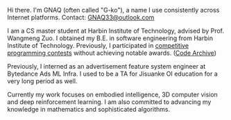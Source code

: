 Hi there. I'm GNAQ (often called "G-ko"), a name I use consistently across Internet platforms. Contact: [GNAQ33@outlook.com](mailto:gnaq33@outlook.com)

I am a CS master student at Harbin Institute of Technology, advised by Prof. Wangmeng Zuo. I obtained my B.E. in software engineering from Harbin Institute of Technology. Previously, I participated in <ins>competitive programming contests</ins> without achieving notable awards. ([Code Archive](https://github.com/GNAQ/Algorithm-Contest-Archive))

Previously, I interned as an advertisement feature system engineer at Bytedance Ads ML Infra. I used to be a TA for Jisuanke OI education for a very long period as well.

Currently my work focuses on embodied intelligence, 3D computer vision and deep reinforcement learning. I am also committed to advancing my knowledge in mathematics and sophisticated algorithms.

